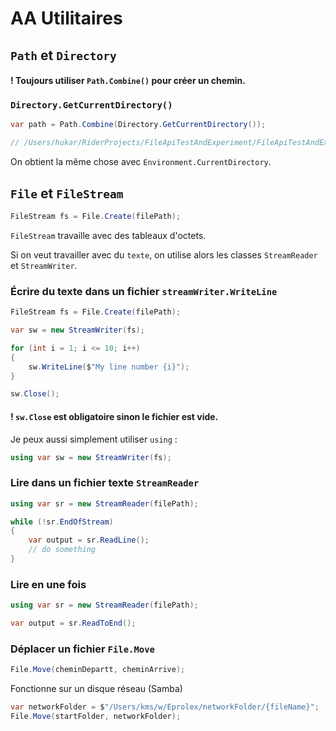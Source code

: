 # AA Utilitaires

## `Path` et `Directory`

#### ! Toujours utiliser `Path.Combine()` pour créer un chemin.

### `Directory.GetCurrentDirectory()`

```cs
var path = Path.Combine(Directory.GetCurrentDirectory());

// /Users/hukar/RiderProjects/FileApiTestAndExperiment/FileApiTestAndExperiment/bin/Debug/net8.0
```

On obtient la même chose avec `Environment.CurrentDirectory`.



## `File` et `FileStream`

```cs
FileStream fs = File.Create(filePath);
```

`FileStream` travaille avec des tableaux d'octets.

Si on veut travailler avec du `texte`, on utilise alors les classes `StreamReader` et `StreamWriter`.



### Écrire du texte dans un fichier `streamWriter.WriteLine`

```cs
FileStream fs = File.Create(filePath);

var sw = new StreamWriter(fs);

for (int i = 1; i <= 10; i++)
{
    sw.WriteLine($"My line number {i}");
}

sw.Close();
```

#### ! `sw.Close` est obligatoire sinon le fichier est vide.

Je peux aussi simplement utiliser `using` :

```cs
using var sw = new StreamWriter(fs);
```



### Lire dans un fichier texte `StreamReader`

```cs
using var sr = new StreamReader(filePath);

while (!sr.EndOfStream)
{
    var output = sr.ReadLine();
    // do something
}
```



### Lire en une fois

```cs
using var sr = new StreamReader(filePath);

var output = sr.ReadToEnd();
```



### Déplacer un fichier `File.Move`

```cs
File.Move(cheminDepartt, cheminArrive);
```

Fonctionne sur un disque réseau (Samba)

```cs
var networkFolder = $"/Users/kms/w/Eprolex/networkFolder/{fileName}";
File.Move(startFolder, networkFolder);
```

